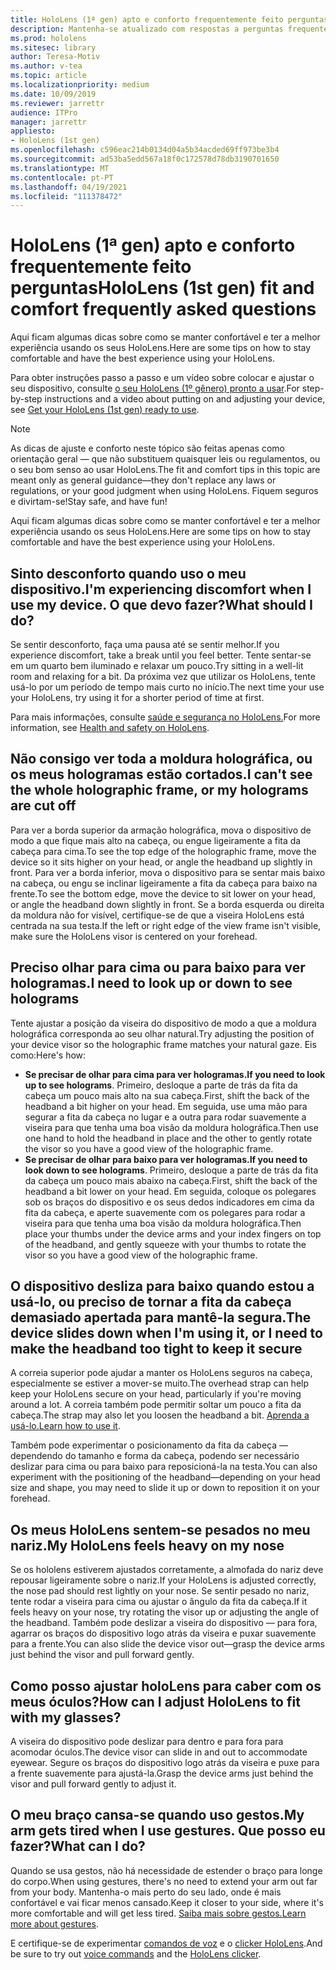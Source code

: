 ```yaml
---
title: HoloLens (1ª gen) apto e conforto frequentemente feito perguntas
description: Mantenha-se atualizado com respostas a perguntas frequentes sobre como encaixar o seu dispositivo de realidade mista HoloLens (1ª gen).
ms.prod: hololens
ms.sitesec: library
author: Teresa-Motiv
ms.author: v-tea
ms.topic: article
ms.localizationpriority: medium
ms.date: 10/09/2019
ms.reviewer: jarrettr
audience: ITPro
manager: jarrettr
appliesto:
- HoloLens (1st gen)
ms.openlocfilehash: c596eac214b0134d04a5b34acded69ff973be3b4
ms.sourcegitcommit: ad53ba5edd567a18f0c172578d78db3190701650
ms.translationtype: MT
ms.contentlocale: pt-PT
ms.lasthandoff: 04/19/2021
ms.locfileid: "111378472"
---
```

# <a name="hololens-1st-gen-fit-and-comfort-frequently-asked-questions"></a><span data-ttu-id="47ffd-103">HoloLens (1ª gen) apto e conforto frequentemente feito perguntas</span><span class="sxs-lookup"><span data-stu-id="47ffd-103">HoloLens (1st gen) fit and comfort frequently asked questions</span></span>

<span data-ttu-id="47ffd-104">Aqui ficam algumas dicas sobre como se manter confortável e ter a melhor experiência usando os seus HoloLens.</span><span class="sxs-lookup"><span data-stu-id="47ffd-104">Here are some tips on how to stay comfortable and have the best experience using your HoloLens.</span></span>

<span data-ttu-id="47ffd-105">Para obter instruções passo a passo e um vídeo sobre colocar e ajustar o seu dispositivo, consulte [o seu HoloLens (1º gênero) pronto a usar](hololens1-setup.md).</span><span class="sxs-lookup"><span data-stu-id="47ffd-105">For step-by-step instructions and a video about putting on and adjusting your device, see [Get your HoloLens (1st gen) ready to use](hololens1-setup.md).</span></span>

> [!NOTE]
> <span data-ttu-id="47ffd-106">As dicas de ajuste e conforto neste tópico são feitas apenas como orientação geral &mdash; que não substituem quaisquer leis ou regulamentos, ou o seu bom senso ao usar HoloLens.</span><span class="sxs-lookup"><span data-stu-id="47ffd-106">The fit and comfort tips in this topic are meant only as general guidance&mdash;they don't replace any laws or regulations, or your good judgment when using HoloLens.</span></span> <span data-ttu-id="47ffd-107">Fiquem seguros e divirtam-se!</span><span class="sxs-lookup"><span data-stu-id="47ffd-107">Stay safe, and have fun!</span></span>

<span data-ttu-id="47ffd-108">Aqui ficam algumas dicas sobre como se manter confortável e ter a melhor experiência usando os seus HoloLens.</span><span class="sxs-lookup"><span data-stu-id="47ffd-108">Here are some tips on how to stay comfortable and have the best experience using your HoloLens.</span></span>

## <a name="im-experiencing-discomfort-when-i-use-my-device-what-should-i-do"></a><span data-ttu-id="47ffd-109">Sinto desconforto quando uso o meu dispositivo.</span><span class="sxs-lookup"><span data-stu-id="47ffd-109">I'm experiencing discomfort when I use my device.</span></span> <span data-ttu-id="47ffd-110">O que devo fazer?</span><span class="sxs-lookup"><span data-stu-id="47ffd-110">What should I do?</span></span>

<span data-ttu-id="47ffd-111">Se sentir desconforto, faça uma pausa até se sentir melhor.</span><span class="sxs-lookup"><span data-stu-id="47ffd-111">If you experience discomfort, take a break until you feel better.</span></span> <span data-ttu-id="47ffd-112">Tente sentar-se em um quarto bem iluminado e relaxar um pouco.</span><span class="sxs-lookup"><span data-stu-id="47ffd-112">Try sitting in a well-lit room and relaxing for a bit.</span></span> <span data-ttu-id="47ffd-113">Da próxima vez que utilizar os HoloLens, tente usá-lo por um período de tempo mais curto no início.</span><span class="sxs-lookup"><span data-stu-id="47ffd-113">The next time your use your HoloLens, try using it for a shorter period of time at first.</span></span>

<span data-ttu-id="47ffd-114">Para mais informações, consulte [saúde e segurança no HoloLens.](https://go.microsoft.com/fwlink/p/?LinkId=746661)</span><span class="sxs-lookup"><span data-stu-id="47ffd-114">For more information, see [Health and safety on HoloLens](https://go.microsoft.com/fwlink/p/?LinkId=746661).</span></span>

## <a name="i-cant-see-the-whole-holographic-frame-or-my-holograms-are-cut-off"></a><span data-ttu-id="47ffd-115">Não consigo ver toda a moldura holográfica, ou os meus hologramas estão cortados.</span><span class="sxs-lookup"><span data-stu-id="47ffd-115">I can't see the whole holographic frame, or my holograms are cut off</span></span>

<span data-ttu-id="47ffd-116">Para ver a borda superior da armação holográfica, mova o dispositivo de modo a que fique mais alto na cabeça, ou engue ligeiramente a fita da cabeça para cima.</span><span class="sxs-lookup"><span data-stu-id="47ffd-116">To see the top edge of the holographic frame, move the device so it sits higher on your head, or angle the headband up slightly in front.</span></span> <span data-ttu-id="47ffd-117">Para ver a borda inferior, mova o dispositivo para se sentar mais baixo na cabeça, ou engu se inclinar ligeiramente a fita da cabeça para baixo na frente.</span><span class="sxs-lookup"><span data-stu-id="47ffd-117">To see the bottom edge, move the device to sit lower on your head, or angle the headband down slightly in front.</span></span> <span data-ttu-id="47ffd-118">Se a borda esquerda ou direita da moldura não for visível, certifique-se de que a viseira HoloLens está centrada na sua testa.</span><span class="sxs-lookup"><span data-stu-id="47ffd-118">If the left or right edge of the view frame isn't visible, make sure the HoloLens visor is centered on your forehead.</span></span>

## <a name="i-need-to-look-up-or-down-to-see-holograms"></a><span data-ttu-id="47ffd-119">Preciso olhar para cima ou para baixo para ver hologramas.</span><span class="sxs-lookup"><span data-stu-id="47ffd-119">I need to look up or down to see holograms</span></span>

<span data-ttu-id="47ffd-120">Tente ajustar a posição da viseira do dispositivo de modo a que a moldura holográfica corresponda ao seu olhar natural.</span><span class="sxs-lookup"><span data-stu-id="47ffd-120">Try adjusting the position of your device visor so the holographic frame matches your natural gaze.</span></span> <span data-ttu-id="47ffd-121">Eis como:</span><span class="sxs-lookup"><span data-stu-id="47ffd-121">Here's how:</span></span>

- <span data-ttu-id="47ffd-122">**Se precisar de olhar para cima para ver hologramas.**</span><span class="sxs-lookup"><span data-stu-id="47ffd-122">**If you need to look up to see holograms**.</span></span> <span data-ttu-id="47ffd-123">Primeiro, desloque a parte de trás da fita da cabeça um pouco mais alto na sua cabeça.</span><span class="sxs-lookup"><span data-stu-id="47ffd-123">First, shift the back of the headband a bit higher on your head.</span></span> <span data-ttu-id="47ffd-124">Em seguida, use uma mão para segurar a fita da cabeça no lugar e a outra para rodar suavemente a viseira para que tenha uma boa visão da moldura holográfica.</span><span class="sxs-lookup"><span data-stu-id="47ffd-124">Then use one hand to hold the headband in place and the other to gently rotate the visor so you have a good view of the holographic frame.</span></span>
- <span data-ttu-id="47ffd-125">**Se precisar de olhar para baixo para ver hologramas.**</span><span class="sxs-lookup"><span data-stu-id="47ffd-125">**If you need to look down to see holograms**.</span></span> <span data-ttu-id="47ffd-126">Primeiro, desloque a parte de trás da fita da cabeça um pouco mais abaixo na cabeça.</span><span class="sxs-lookup"><span data-stu-id="47ffd-126">First, shift the back of the headband a bit lower on your head.</span></span> <span data-ttu-id="47ffd-127">Em seguida, coloque os polegares sob os braços do dispositivo e os seus dedos indicadores em cima da fita da cabeça, e aperte suavemente com os polegares para rodar a viseira para que tenha uma boa visão da moldura holográfica.</span><span class="sxs-lookup"><span data-stu-id="47ffd-127">Then place your thumbs under the device arms and your index fingers on top of the headband, and gently squeeze with your thumbs to rotate the visor so you have a good view of the holographic frame.</span></span>

## <a name="the-device-slides-down-when-im-using-it-or-i-need-to-make-the-headband-too-tight-to-keep-it-secure"></a><span data-ttu-id="47ffd-128">O dispositivo desliza para baixo quando estou a usá-lo, ou preciso de tornar a fita da cabeça demasiado apertada para mantê-la segura.</span><span class="sxs-lookup"><span data-stu-id="47ffd-128">The device slides down when I'm using it, or I need to make the headband too tight to keep it secure</span></span>

<span data-ttu-id="47ffd-129">A correia superior pode ajudar a manter os HoloLens seguros na cabeça, especialmente se estiver a mover-se muito.</span><span class="sxs-lookup"><span data-stu-id="47ffd-129">The overhead strap can help keep your HoloLens secure on your head, particularly if you're moving around a lot.</span></span> <span data-ttu-id="47ffd-130">A correia também pode permitir soltar um pouco a fita da cabeça.</span><span class="sxs-lookup"><span data-stu-id="47ffd-130">The strap may also let you loosen the headband a bit.</span></span> <span data-ttu-id="47ffd-131">[Aprenda a usá-lo.](hololens1-setup.md#adjust-fit)</span><span class="sxs-lookup"><span data-stu-id="47ffd-131">[Learn how to use it](hololens1-setup.md#adjust-fit).</span></span>

<span data-ttu-id="47ffd-132">Também pode experimentar o posicionamento da fita da cabeça &mdash; dependendo do tamanho e forma da cabeça, podendo ser necessário deslizar para cima ou para baixo para reposicioná-la na testa.</span><span class="sxs-lookup"><span data-stu-id="47ffd-132">You can also experiment with the positioning of the headband&mdash;depending on your head size and shape, you may need to slide it up or down to reposition it on your forehead.</span></span>

## <a name="my-hololens-feels-heavy-on-my-nose"></a><span data-ttu-id="47ffd-133">Os meus HoloLens sentem-se pesados no meu nariz.</span><span class="sxs-lookup"><span data-stu-id="47ffd-133">My HoloLens feels heavy on my nose</span></span>

<span data-ttu-id="47ffd-134">Se os hololens estiverem ajustados corretamente, a almofada do nariz deve repousar ligeiramente sobre o nariz.</span><span class="sxs-lookup"><span data-stu-id="47ffd-134">If your HoloLens is adjusted correctly, the nose pad should rest lightly on your nose.</span></span> <span data-ttu-id="47ffd-135">Se sentir pesado no nariz, tente rodar a viseira para cima ou ajustar o ângulo da fita da cabeça.</span><span class="sxs-lookup"><span data-stu-id="47ffd-135">If it feels heavy on your nose, try rotating the visor up or adjusting the angle of the headband.</span></span> <span data-ttu-id="47ffd-136">Também pode deslizar a viseira do dispositivo &mdash; para fora, agarrar os braços do dispositivo logo atrás da viseira e puxar suavemente para a frente.</span><span class="sxs-lookup"><span data-stu-id="47ffd-136">You can also slide the device visor out&mdash;grasp the device arms just behind the visor and pull forward gently.</span></span>

## <a name="how-can-i-adjust-hololens-to-fit-with-my-glasses"></a><span data-ttu-id="47ffd-137">Como posso ajustar holoLens para caber com os meus óculos?</span><span class="sxs-lookup"><span data-stu-id="47ffd-137">How can I adjust HoloLens to fit with my glasses?</span></span>

<span data-ttu-id="47ffd-138">A viseira do dispositivo pode deslizar para dentro e para fora para acomodar óculos.</span><span class="sxs-lookup"><span data-stu-id="47ffd-138">The device visor can slide in and out to accommodate eyewear.</span></span> <span data-ttu-id="47ffd-139">Segure os braços do dispositivo logo atrás da viseira e puxe para a frente suavemente para ajustá-la.</span><span class="sxs-lookup"><span data-stu-id="47ffd-139">Grasp the device arms just behind the visor and pull forward gently to adjust it.</span></span>

## <a name="my-arm-gets-tired-when-i-use-gestures-what-can-i-do"></a><span data-ttu-id="47ffd-140">O meu braço cansa-se quando uso gestos.</span><span class="sxs-lookup"><span data-stu-id="47ffd-140">My arm gets tired when I use gestures.</span></span> <span data-ttu-id="47ffd-141">Que posso eu fazer?</span><span class="sxs-lookup"><span data-stu-id="47ffd-141">What can I do?</span></span>

<span data-ttu-id="47ffd-142">Quando se usa gestos, não há necessidade de estender o braço para longe do corpo.</span><span class="sxs-lookup"><span data-stu-id="47ffd-142">When using gestures, there's no need to extend your arm out far from your body.</span></span> <span data-ttu-id="47ffd-143">Mantenha-o mais perto do seu lado, onde é mais confortável e vai ficar menos cansado.</span><span class="sxs-lookup"><span data-stu-id="47ffd-143">Keep it closer to your side, where it's more comfortable and will get less tired.</span></span> <span data-ttu-id="47ffd-144">[Saiba mais sobre gestos.](hololens1-basic-usage.md#use-hololens-with-your-hands)</span><span class="sxs-lookup"><span data-stu-id="47ffd-144">[Learn more about gestures](hololens1-basic-usage.md#use-hololens-with-your-hands).</span></span>

<span data-ttu-id="47ffd-145">E certifique-se de experimentar [comandos de voz](hololens-cortana.md) e o [clicker HoloLens](hololens1-clicker.md).</span><span class="sxs-lookup"><span data-stu-id="47ffd-145">And be sure to try out [voice commands](hololens-cortana.md) and the [HoloLens clicker](hololens1-clicker.md).</span></span>
